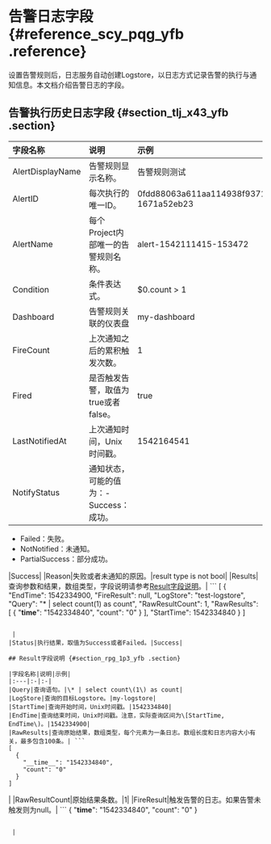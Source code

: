 # 告警日志字段 {#reference_scy_pqg_yfb .reference}

设置告警规则后，日志服务自动创建Logstore，以日志方式记录告警的执行与通知信息。本文档介绍告警日志的字段。

## 告警执行历史日志字段 {#section_tlj_x43_yfb .section}

|字段名称|说明|示例|
|:---|:-|:-|
|AlertDisplayName|告警规则显示名称。|告警规则测试|
|AlertID|每次执行的唯一ID。|0fdd88063a611aa114938f9371daeeb6-1671a52eb23|
|AlertName|每个Project内部唯一的告警规则名称。|alert-1542111415-153472|
|Condition|条件表达式。|$0.count \> 1|
|Dashboard|告警规则关联的仪表盘|my-dashboard|
|FireCount|上次通知之后的累积触发次数。|1|
|Fired|是否触发告警，取值为true或者false。|true|
|LastNotifiedAt|上次通知时间，Unix时间戳。|1542164541|
|NotifyStatus|通知状态，可能的值为：-   Success：成功。
-   Failed：失败。
-   NotNotified：未通知。
-   PartialSuccess：部分成功。

|Success|
|Reason|失败或者未通知的原因。|result type is not bool|
|Results|查询参数和结果，数组类型，字段说明请参考[Result字段说明]()。| ```
[
  {
    "EndTime": 1542334900,
    "FireResult": null,
    "LogStore": "test-logstore",
    "Query": "* | select count(1) as count",
    "RawResultCount": 1,
    "RawResults": [
      {
        "__time__": "1542334840",
        "count": "0"
      }
    ],
    "StartTime": 1542334840
  }
]
```

 |
|Status|执行结果，取值为Success或者Failed。|Success|

## Result字段说明 {#section_rpg_1p3_yfb .section}

|字段名称|说明|示例|
|:---|:-|:-|
|Query|查询语句。|\* | select count\(1\) as count|
|LogStore|查询的目标Logstore。|my-logstore|
|StartTime|查询开始时间，Unix时间戳。|1542334840|
|EndTime|查询结束时间，Unix时间戳。注意，实际查询区间为\[StartTime, EndTime\)。|1542334900|
|RawResults|查询原始结果，数组类型，每个元素为一条日志。数组长度和日志内容大小有关，最多包含100条。| ```
[
  {
    "__time__": "1542334840",
    "count": "0"
  }
]
```

 |
|RawResultCount|原始结果条数。|1|
|FireResult|触发告警的日志。如果告警未触发则为null。| ```
{
  "__time__": "1542334840",
  "count": "0"
}
```

 |

